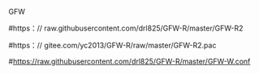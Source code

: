 GFW


#https：// raw.githubusercontent.com/drl825/GFW-R/master/GFW-R2


#https：// gitee.com/yc2013/GFW-R/raw/master/GFW-R2.pac

#https://raw.githubusercontent.com/drl825/GFW-R/master/GFW-W.conf
